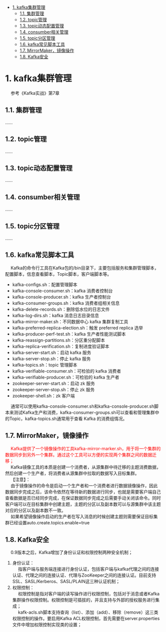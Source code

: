 
<!-- TOC -->

- [1. kafka集群管理](#1-kafka集群管理)
    - [1.1. 集群管理](#11-集群管理)
    - [1.2. topic管理](#12-topic管理)
    - [1.3. topic动态配置管理](#13-topic动态配置管理)
    - [1.4. consumber相关管理](#14-consumber相关管理)
    - [1.5. topic分区管理](#15-topic分区管理)
    - [1.6. kafka常见脚本工具](#16-kafka常见脚本工具)
    - [1.7. MirrorMaker，镜像操作](#17-mirrormaker镜像操作)
    - [1.8. Kafka安全](#18-kafka安全)

<!-- /TOC -->

# 1. kafka集群管理  
<!-- 
~~
https://blog.csdn.net/BeiisBei/article/details/104264144
-->
&emsp; 参考《Kafka实战》第7章  

## 1.1. 集群管理
......

## 1.2. topic管理
......

## 1.3. topic动态配置管理
......

## 1.4. consumber相关管理
......

## 1.5. topic分区管理
......

## 1.6. kafka常见脚本工具  
&emsp; Kafka的命令行工具在Kafka包的/bin目录下，主要包括服务和集群管理脚本，配置脚本，信息查看脚本，Topic脚本，客户端脚本等。

* kafka-configs.sh：配置管理脚本
* kafka-console-consumer.sh：kafka 消费者控制台
* kafka-console-producer.sh：kafka 生产者控制台
* kafka-consumer-groups.sh：kafka 消费者组相关信息
* kafka-delete-records.sh：删除低水位的日志文件
* kafka-log-dirs.sh：kafka 消息日志目录信息
* kafka-mirror-maker.sh：不同数据中心 kafka 集群复制工具
* kafka-preferred-replica-election.sh：触发 preferred replica 选举
* kafka-producer-perf-test.sh：kafka 生产者性能测试脚本
* kafka-reassign-partitions.sh：分区重分配脚本
* kafka-replica-verification.sh：复制进度验证脚本
* kafka-server-start.sh：启动 kafka 服务
* kafka-server-stop.sh：停止 kafka 服务
* kafka-topics.sh：topic 管理脚本
* kafka-verifiable-consumer.sh：可检验的 kafka 消费者
* kafka-verifiable-producer.sh：可检验的 kafka 生产者
* zookeeper-server-start.sh：启动 zk 服务
* zookeeper-server-stop.sh：停止 zk 服务
* zookeeper-shell.sh：zk 客户端

&emsp; 通常可以使用kafka-console-consumer.sh和kafka-console-producer.sh脚本来测试Kafka生产和消费，kafka-consumer-groups.sh可以查看和管理集群中的Topic，kafka-topics.sh通常用于查看 Kafka 的消费组情况。  

## 1.7. MirrorMaker，镜像操作
&emsp; <font color = "red">Kafka提供了一个镜像操作的工具kafka-mirror-marker.sh，用于将一个集群的数据同步到另外一个集群。通过这个工具可以方便的实现两个集群之间的数据迁移；</font>  
&emsp; Kafka镜像工具的本质是创建一个消费者，从源集群中待迁移的主题消费数据，然后创建一个生产者，将消费者从源集群中拉取的数据写入目标集群。  
&emsp; 【注意】：  
&emsp; 由于镜像操作的命令是启动一个生产者和一个消费者进行数据镜像操作，因此数据同步完成之后，该命令依然在等待新的数据进行同步，也就是需要客户端自己查看数据是否已经同步完成，在保证数据同步完成之后需要手动关闭该命令。同时客户端可以在目标集群中创建主题，主题的分区以及副本数可以与源集群中该主题对应的分区以及副本数不一致。  
&emsp; 如果希望镜像操作启动的生产者在写入消息的时候创建主题则需要保证目标集群已经设置auto.create.topics.enable=true  

## 1.8. Kafka安全  
&emsp; 0.9版本之后，Kafka增加了身份认证和权限控制两种安全机制；
1. 身份认证：  
&emsp; 指客户端与服务端连接进行身份认证，包括客户端与kafka代理之间的连接认证、代理之间的连接认证、代理与ZooKeeper之间的连接认证。目前支持SSL、SASL/Kerberos、SASL/PLAIN这三种认证机制；  
2. 权限控制：  
&emsp; 权限控制是指对客户端的读写操作进行权限控制，包括对于消息或者Kafka集群操作权限控制。权限控制是可插拔的，并且支持与外部的授权服务进行集成；  
&emsp; kafk-acls.sh脚本支持查询（list）、添加（add）、移除（remove）这三类权限控制的操作。要启用Kafka ACL权限控制，首先需要在server.properties文件中增加权限控制实现类的设置；  